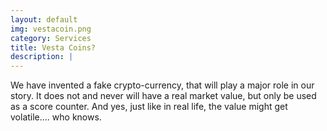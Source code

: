 ```yaml
---
layout: default
img: vestacoin.png
category: Services
title: Vesta Coins?
description: |
---
```



We have invented a fake crypto-currency, that will play a major role in our story. It does not and never will have a real market value, but only be used as a score counter. And yes, just like in real life, the value might get volatile.... who knows.



